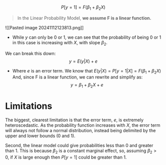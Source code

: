 $$
P[y=1]=F(\beta_{1}+\beta_{2}X)
$$
>In the Linear Probability Model, **we assume F is a linear function.**

![[Pasted image 20241112123813.png]]
- While $y$ can only be 0 or 1, we can see that the probability of being 0 or 1 in this case is increasing with $X$, with slope $\beta_{2}$.

We can break this down:
$$
y=E(y|X)+e
$$
- Where $e$ is an error term.
We know that $E(y|X)=P[y=1|X]=F(\beta_{1}+\beta_{2}X)$
And, since F is a linear function, we can rewrite and simplify as:
$$
y=\beta_{1}+\beta_{2}X+e
$$
# Limitations
The biggest, clearest limitation is that the error term, $e$, is extremely heteroscedastic. As the probability function increases with $X$, the error term will always not follow a normal distribution, instead being delimited by the upper and lower bounds (0 and 1).

Second, the linear model could give probabilities less than 0 and greater than 1. This is because $\beta_{2}$ is a constant marginal effect, so, assuming $\beta_{2}>0$, if $X$ is large enough then $P[y=1]$ could be greater than 1.